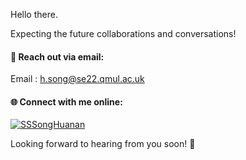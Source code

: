 Hello there.

Expecting the future collaborations and conversations!

#### 📧 Reach out via email:

Email : h.song@se22.qmul.ac.uk

#### 🌐 Connect with me online:

[![SSSongHuanan](https://img.shields.io/badge/SSSongHuanan-github-blue?logo=github)](https://github.com/SSSongHuanan)

Looking forward to hearing from you soon! 📩
